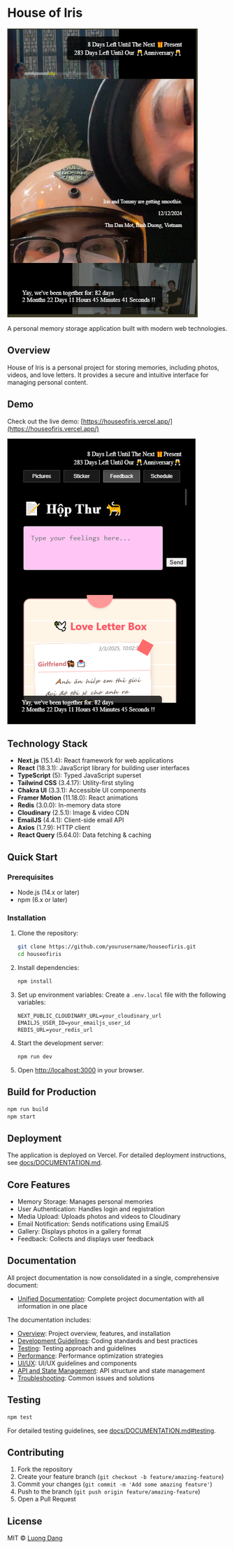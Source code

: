 # House of Iris

![House of Iris](DEMO2.PNG)

A personal memory storage application built with modern web technologies.

## Overview

House of Iris is a personal project for storing memories, including photos, videos, and love letters. It provides a secure and intuitive interface for managing personal content.

## Demo

Check out the live demo: [https://houseofiris.vercel.app/](https://houseofiris.vercel.app/)

![Demo Screenshot](DEMO.PNG)

## Technology Stack

- **Next.js** (15.1.4): React framework for web applications
- **React** (18.3.1): JavaScript library for building user interfaces
- **TypeScript** (5): Typed JavaScript superset
- **Tailwind CSS** (3.4.17): Utility-first styling
- **Chakra UI** (3.3.1): Accessible UI components
- **Framer Motion** (11.18.0): React animations
- **Redis** (3.0.0): In-memory data store
- **Cloudinary** (2.5.1): Image & video CDN
- **EmailJS** (4.4.1): Client-side email API
- **Axios** (1.7.9): HTTP client
- **React Query** (5.64.0): Data fetching & caching

## Quick Start

### Prerequisites

- Node.js (14.x or later)
- npm (6.x or later)

### Installation

1. Clone the repository:
   ```bash
   git clone https://github.com/yourusername/houseofiris.git
   cd houseofiris
   ```

2. Install dependencies:
   ```bash
   npm install
   ```

3. Set up environment variables:
   Create a `.env.local` file with the following variables:
   ```
   NEXT_PUBLIC_CLOUDINARY_URL=your_cloudinary_url
   EMAILJS_USER_ID=your_emailjs_user_id
   REDIS_URL=your_redis_url
   ```

4. Start the development server:
   ```bash
   npm run dev
   ```

5. Open [http://localhost:3000](http://localhost:3000) in your browser.

## Build for Production

```bash
npm run build
npm start
```

## Deployment

The application is deployed on Vercel. For detailed deployment instructions, see [docs/DOCUMENTATION.md](./docs/DOCUMENTATION.md#overview).

## Core Features

- Memory Storage: Manages personal memories
- User Authentication: Handles login and registration
- Media Upload: Uploads photos and videos to Cloudinary
- Email Notification: Sends notifications using EmailJS
- Gallery: Displays photos in a gallery format
- Feedback: Collects and displays user feedback

## Documentation

All project documentation is now consolidated in a single, comprehensive document:

- [Unified Documentation](./docs/DOCUMENTATION.md): Complete project documentation with all information in one place

The documentation includes:

- [Overview](./docs/DOCUMENTATION.md#overview): Project overview, features, and installation
- [Development Guidelines](./docs/DOCUMENTATION.md#development-guidelines): Coding standards and best practices
- [Testing](./docs/DOCUMENTATION.md#testing): Testing approach and guidelines
- [Performance](./docs/DOCUMENTATION.md#performance): Performance optimization strategies
- [UI/UX](./docs/DOCUMENTATION.md#uiux): UI/UX guidelines and components
- [API and State Management](./docs/DOCUMENTATION.md#api-and-state-management): API structure and state management
- [Troubleshooting](./docs/DOCUMENTATION.md#troubleshooting): Common issues and solutions

## Testing

```bash
npm test
```

For detailed testing guidelines, see [docs/DOCUMENTATION.md#testing](./docs/DOCUMENTATION.md#testing).

## Contributing

1. Fork the repository
2. Create your feature branch (`git checkout -b feature/amazing-feature`)
3. Commit your changes (`git commit -m 'Add some amazing feature'`)
4. Push to the branch (`git push origin feature/amazing-feature`)
5. Open a Pull Request

## License

MIT © [Luong Dang](https://github.com/luongkhdang)
